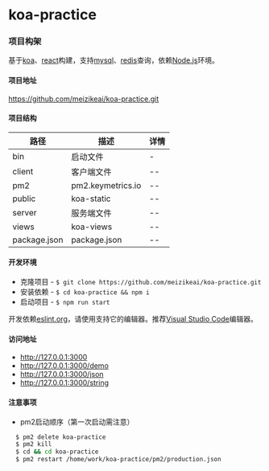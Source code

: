 # koa-practice

### 项目构架

基于[koa](https://koajs.com)、[react](https://reactjs.org)构建，支持[mysql](https://www.npmjs.com/package/mysql)、[redis](https://www.npmjs.com/package/redis)查询，依赖[Node.js](https://nodejs.org)环境。

#### 项目地址

https://github.com/meizikeai/koa-practice.git

#### 项目结构

| 路径         | 描述              | 详情 |
| ------------ | ----------------- | ---- |
| bin          | 启动文件          | -    |
| client       | 客户端文件        | --   |
| pm2          | pm2.keymetrics.io | --   |
| public       | koa-static        | --   |
| server       | 服务端文件        | --   |
| views        | koa-views         | --   |
| package.json | package.json      | --   |

#### 开发环境

  + 克隆项目 - `$ git clone https://github.com/meizikeai/koa-practice.git`
  + 安装依赖 - `$ cd koa-practice && npm i`
  + 启动项目 - `$ npm run start`

开发依赖[eslint.org](https://eslint.org)，请使用支持它的编辑器。推荐[Visual Studio Code](https://code.visualstudio.com)编辑器。

#### 访问地址

  + http://127.0.0.1:3000
  + http://127.0.0.1:3000/demo
  + http://127.0.0.1:3000/json
  + http://127.0.0.1:3000/string

#### 注意事项

  + pm2启动顺序（第一次启动需注意）

``` sh
  $ pm2 delete koa-practice
  $ pm2 kill
  $ cd && cd koa-practice
  $ pm2 restart /home/work/koa-practice/pm2/production.json
  ```
